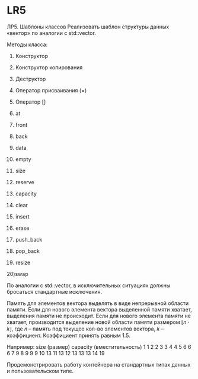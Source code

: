 # LR5
ЛР5. Шаблоны классов
Реализовать шаблон структуры данных «вектор» по аналогии с std::vector.

Методы класса:

1) Конструктор

2) Конструктор копирования

3) Деструктор

4) Оператор присваивания (=)

5) Оператор []

6) at

7) front

8) back

9) data

10) empty

11) size

12) reserve

13) capacity

14) clear

15) insert

16) erase

17) push_back

18) pop_back

19) resize

20)swap

По аналогии с std::vector, в исключительных ситуациях должны бросаться стандартные
исключения.

Память для элементов вектора выделять в виде непрерывной области памяти. Если для
нового элемента вектора выделенной памяти хватает, выделения памяти не происходит.
Если для нового элемента памяти не хватает, производится выделение новой области
памяти размером ⌊𝑛 ⋅ 𝑘⌋, где 𝑛 – память под текущее кол-во элементов вектора, 𝑘 –
коэффициент. Коэффициент принять равным 1.5.

Например:
size (размер) capacity (вместительность)
1             1
2             2
3             3
4             4
5             6
6             6
7             9
8             9
9             9
10            13
11            13
12            13
13            13
14            19

Продемонстрировать работу контейнера на стандартных типах данных и пользовательском
типе.
